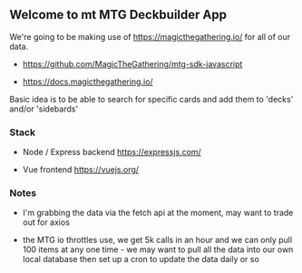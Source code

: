 ## Welcome to mt MTG Deckbuilder App

We're going to be making use of https://magicthegathering.io/ for all of our data.

- https://github.com/MagicTheGathering/mtg-sdk-javascript

- https://docs.magicthegathering.io/

Basic idea is to be able to search for specific cards and add them to 'decks' and/or 'sidebards'

### Stack

* Node / Express backend
  https://expressjs.com/

* Vue frontend
  https://vuejs.org/

### Notes

* I'm grabbing the data via the fetch api at the moment, may want to trade out for axios

* the MTG io throttles use, we get 5k calls in an hour and we can only pull 100 items at any one time - we may want to pull all the data into our own local database then set up a cron to update the data daily or so
